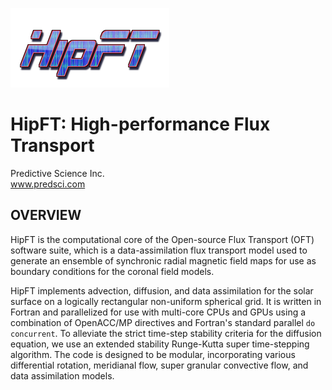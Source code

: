 ![HipFT](hipft_logo.png)

# HipFT: High-performance Flux Transport 
Predictive Science Inc.  
www.predsci.com

## OVERVIEW ##
  
HipFT is the computational core of the Open-source Flux Transport (OFT) software suite, which is a data-assimilation flux transport model used to generate an ensemble of synchronic radial magnetic field maps for use as boundary conditions for the coronal field models.   
  
HipFT implements advection, diffusion, and data assimilation for the solar surface on a logically rectangular non-uniform spherical grid.  It is written in Fortran and parallelized for use with multi-core CPUs and GPUs using a combination of OpenACC/MP directives and Fortran's standard parallel `do concurrent`.  To alleviate the strict time-step stability criteria for the diffusion equation, we use an extended stability Runge-Kutta super time-stepping algorithm.  The code is designed to be modular, incorporating various differential rotation, meridianal flow, super granular convective flow, and data assimilation models.
